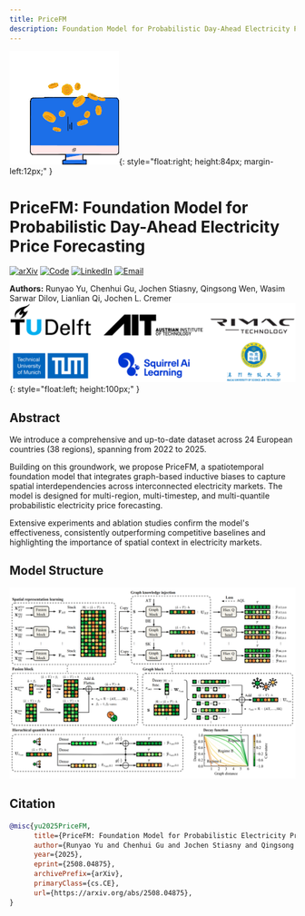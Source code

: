 ```yaml
---
title: PriceFM 
description: Foundation Model for Probabilistic Day-Ahead Electricity Price Forecasting
---
```


![teaser](assets/Trade.gif){: style="float:right; height:84px; margin-left:12px;" }
# PriceFM: Foundation Model for Probabilistic Day-Ahead Electricity Price Forecasting
<div style="clear:both;"></div>

[![arXiv](https://img.shields.io/badge/arXiv-2502.06830-b31b1b.svg)](https://www.arxiv.org/abs/2508.04875)
[![Code](https://img.shields.io/badge/GitHub-Repository-181717.svg)](https://github.com/runyao-yu/PriceFM)
[![LinkedIn](https://img.shields.io/badge/LinkedIn-Connect-0A66C2?logo=linkedin&logoColor=white)](https://www.linkedin.com/in/runyao-yu/)
[![Email](https://img.shields.io/badge/Email-Contact-D14836?logo=gmail&logoColor=white)](mailto:runyao.yu@tudelft.nl)

**Authors:** Runyao Yu, Chenhui Gu, Jochen Stiasny, Qingsong Wen, Wasim Sarwar Dilov, Lianlian Qi, Jochen L. Cremer
![Affiliations](assets/affiliations.PNG){: style="float:left; height:100px;" }
<div style="clear:both;"></div>

## Abstract
We introduce a comprehensive and up-to-date dataset across 24 European countries (38 regions), spanning from 2022 to 2025. 

Building on this groundwork, we propose PriceFM, a spatiotemporal foundation model that integrates graph-based inductive biases to capture spatial interdependencies across interconnected electricity markets. The model is designed for multi-region, multi-timestep, and multi-quantile probabilistic electricity price forecasting. 

Extensive experiments and ablation studies confirm the model's effectiveness, consistently outperforming competitive baselines and highlighting the importance of spatial context in electricity markets. 

## Model Structure
![Model structure](assets/model_structure.PNG)

## Citation

```bibtex
@misc{yu2025PriceFM,
      title={PriceFM: Foundation Model for Probabilistic Electricity Price Forecasting}, 
      author={Runyao Yu and Chenhui Gu and Jochen Stiasny and Qingsong Wen and Wasim Sarwar Dilov and Lianlian Qi and Jochen L. Cremer},
      year={2025},
      eprint={2508.04875},
      archivePrefix={arXiv},
      primaryClass={cs.CE},
      url={https://arxiv.org/abs/2508.04875}, 
}
```